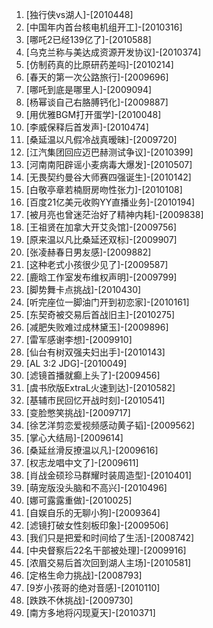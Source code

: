 
1. [独行侠vs湖人]-[2010448]
1. [中国年内首台核电机组开工]-[2010316]
1. [哪吒2已经139亿了]-[2010588]
1. [乌克兰称与美达成资源开发协议]-[2010374]
1. [仿制药真的比原研药差吗]-[2010214]
1. [春天的第一次公路旅行]-[2009696]
1. [哪吒到底是哪里人]-[2009094]
1. [杨幂谈自己右胳膊钙化]-[2009887]
1. [用优雅BGM打开蛋学]-[2010048]
1. [李威保释后首发声]-[2010474]
1. [桑延温以凡假冷战真暧昧]-[2009720]
1. [江汽集团回应迈巴赫测试争议]-[2010399]
1. [河南南阳辟谣小麦病毒大爆发]-[2010507]
1. [无畏契约曼谷大师赛四强诞生]-[2010142]
1. [白敬亭章若楠厨房吻性张力]-[2010108]
1. [百度21亿美元收购YY直播业务]-[2010194]
1. [被月亮也曾迷茫治好了精神内耗]-[2009838]
1. [王祖贤在加拿大开艾灸馆]-[2009756]
1. [原来温以凡比桑延还双标]-[2009907]
1. [张凌赫春日男友感]-[2009882]
1. [这种老式小孩很少见了]-[2009587]
1. [鹿晗工作室发布维权声明]-[2009799]
1. [脚势舞卡点挑战]-[2010430]
1. [听完座位一脚油门开到初恋家]-[2010161]
1. [东契奇被交易后首战旧主]-[2010275]
1. [减肥失败难过成林黛玉]-[2009896]
1. [雷军感谢李想]-[2009910]
1. [仙台有树双强夫妇出手]-[2010143]
1. [AL 3:2 JDG]-[2010049]
1. [滤镜首播就癫上头了]-[2009456]
1. [虞书欣版ExtraL火速到达]-[2010582]
1. [基辅市民回忆开战时刻]-[2010541]
1. [变脸憋笑挑战]-[2009717]
1. [徐艺洋剪恋爱视频感动黄子韬]-[2009562]
1. [掌心大结局]-[2009614]
1. [桑延丝滑反撩温以凡]-[2009616]
1. [权志龙唱中文了]-[2009611]
1. [肖战金硕珍马群耀时装周造型]-[2010401]
1. [萌宠版没头脑和不高兴]-[2010496]
1. [娜可露露重做]-[2010025]
1. [自娱自乐的无聊小狗]-[2009364]
1. [滤镜打破女性刻板印象]-[2009506]
1. [我们只是把爱和时间给了生活]-[2008742]
1. [中央督察后22名干部被处理]-[2009916]
1. [浓眉交易后首次回到湖人主场]-[2010581]
1. [定格生命力挑战]-[2008793]
1. [9岁小孩哥的绝对音感]-[2010110]
1. [跌跌不休挑战]-[2009730]
1. [南方多地将闪现夏天]-[2010371]